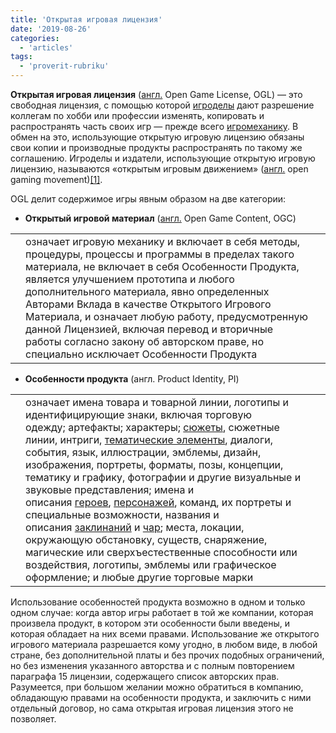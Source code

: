 ```yaml
---
title: 'Открытая игровая лицензия'
date: '2019-08-26'
categories:
  - 'articles'
tags:
  - 'proverit-rubriku'
---
```


**Открытая игровая лицензия** ([англ.](http://en.wikipedia.org/wiki/ru:%D0%90%D0%BD%D0%B3%D0%BB%D0%B8%D0%B9%D1%81%D0%BA%D0%B8%D0%B9_%D1%8F%D0%B7%D1%8B%D0%BA) Open Game License, OGL) — это свободная лицензия, с помощью которой [игроделы](https://rpg.fandom.com/ru/wiki/%D0%98%D0%B3%D1%80%D0%BE%D0%B4%D0%B5%D0%BB) дают разрешение коллегам по хобби или профессии изменять, копировать и распространять часть своих игр — прежде всего [игромеханику](https://rpg.fandom.com/ru/wiki/%D0%98%D0%B3%D1%80%D0%BE%D0%BC%D0%B5%D1%85%D0%B0%D0%BD%D0%B8%D0%BA%D0%B0). В обмен на это, использующие открытую игровую лицензию обязаны свои копии и производные продукты распространять по такому же соглашению. Игроделы и издатели, использующие открытую игровую лицензию, называются «открытым игровым движением» ([англ.](http://en.wikipedia.org/wiki/ru:%D0%90%D0%BD%D0%B3%D0%BB%D0%B8%D0%B9%D1%81%D0%BA%D0%B8%D0%B9_%D1%8F%D0%B7%D1%8B%D0%BA) open gaming movement)[\[1\]](https://rpg.fandom.com/ru/wiki/Open_Game_License#cite_note-0).

OGL делит содержимое игры явным образом на две категории:

- **Открытый игровой материал** ([англ.](http://en.wikipedia.org/wiki/ru:%D0%90%D0%BD%D0%B3%D0%BB%D0%B8%D0%B9%D1%81%D0%BA%D0%B8%D0%B9_%D1%8F%D0%B7%D1%8B%D0%BA) Open Game Content, OGC)

<table class="wp-block-table"><tbody><tr><td></td><td>означает игровую механику и включает в себя методы, процедуры, процессы и программы в пределах такого материала, не включает в себя Особенности Продукта, является улучшением прототипа и любого дополнительного материала, явно определенных Авторами Вклада в качестве Открытого Игрового Материала, и означает любую работу, предусмотренную данной Лицензией, включая перевод и вторичные работы согласно закону об авторском праве, но специально исключает Особенности Продукта</td><td></td></tr></tbody></table>

- **Особенности продукта** (англ. Product Identity, PI)

<table class="wp-block-table"><tbody><tr><td></td><td>означает имена товара и товарной линии, логотипы и идентифицирующие знаки, включая торговую одежду;&nbsp;артефакты; характеры;&nbsp;<a href="https://rpg.fandom.com/ru/wiki/%D0%A1%D1%8E%D0%B6%D0%B5%D1%82">сюжеты</a>, сюжетные линии, интриги,&nbsp;<a href="https://rpg.fandom.com/ru/wiki/%D0%90%D0%BD%D1%82%D1%83%D1%80%D0%B0%D0%B6">тематические элементы</a>, диалоги, события,&nbsp;<a>язык</a>, иллюстрации, эмблемы, дизайн, изображения, портреты, форматы, позы, концепции, тематику и графику, фотографии и другие визуальные и звуковые представления; имена и описания&nbsp;<a href="https://rpg.fandom.com/ru/wiki/%D0%93%D0%B5%D1%80%D0%BE%D0%B9">героев</a>,&nbsp;<a href="https://rpg.fandom.com/ru/wiki/%D0%9F%D0%B5%D1%80%D1%81%D0%BE%D0%BD%D0%B0%D0%B6">персонажей</a>, команд, их портреты и специальные возможности, названия и описания&nbsp;<a href="https://rpg.fandom.com/ru/wiki/%D0%97%D0%B0%D0%BA%D0%BB%D0%B8%D0%BD%D0%B0%D0%BD%D0%B8%D0%B5">заклинаний</a>&nbsp;и&nbsp;<a href="https://rpg.fandom.com/ru/wiki/%D0%92%D0%BE%D0%BB%D1%88%D0%B5%D0%B1%D0%BD%D1%8B%D0%B9_%D0%BF%D1%80%D0%B5%D0%B4%D0%BC%D0%B5%D1%82">чар</a>; места, локации, окружающую обстановку, существ, снаряжение, магические или сверхъестественные способности или воздействия, логотипы, эмблемы или графическое оформление; и любые другие торговые марки</td><td></td></tr></tbody></table>

Использование особенностей продукта возможно в одном и только одном случае: когда автор игры работает в той же компании, которая произвела продукт, в котором эти особенности были введены, и которая обладает на них всеми правами. Использование же открытого игрового материала разрешается кому угодно, в любом виде, в любой стране, без дополнительной платы и без прочих подобных ограничений, но без изменения указанного авторства и с полным повторением параграфа 15 лицензии, содержащего список авторских прав. Разумеется, при большом желании можно обратиться в компанию, обладающую правами на особенности продукта, и заключить с ними отдельный договор, но сама открытая игровая лицензия этого не позволяет.
